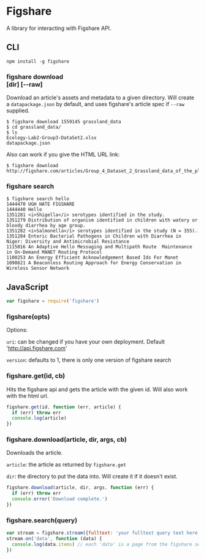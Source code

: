 # Figshare

A library for interacting with Figshare API.

## CLI
```
npm install -g figshare
```

### figshare download <article> [dir] [--raw]

Download an article's assets and metadata to a given directory. Will create a `datapackage.json` by default, and uses figshare's article spec if `--raw` supplied.

```
$ figshare download 1559145 grassland_data
$ cd grassland_data/
$ ls
Ecology-Lab2-Group3-DataSet2.xlsx
datapackage.json
```

Also can work if you give the HTML URL link:
```
$ figshare download http://figshare.com/articles/Group_4_Dataset_2_Grassland_data_of_the_plant_Purple_Aster_Aster_prenathoides_/1559145
```


### figshare search <term>

```
$ figshare search hello
1444470 UGH HATE FIGSHARE
1444440 Hello
1351281 <i>Shigella</i> serotypes identified in the study.
1351279 Distribution of organism identified in children with watery or bloody diarrhea by age group.
1351282 <i>Salmonella</i> serotypes identified in the study (N = 355).
1351284 Enteric Bacterial Pathogens in Children with Diarrhea in Niger: Diversity and Antimicrobial Resistance
1115016 An Adaptive Hello Messaging and Multipath Route  Maintenance in On-Demand MANET Routing Protocol
1100253 An Energy Efficient Acknowledgement Based Ids For Manet
1098621 A Beaconless Routing Approach for Energy Conservation in  Wireless Sensor Network
```

## JavaScript

```js
var figshare = require('figshare')
```

### figshare(opts)

Options:

`uri`: can be changed if you have your own deployment. Default 'http://api.figshare.com'

`version`: defaults to 1, there is only one version of figshare search

### figshare.get(id, cb)

Hits the figshare api and gets the article with the given id. Will also work with the html url.

```js
figshare.get(id, function (err, article) {
  if (err) throw err
  console.log(article)
})
```

### figshare.download(article, dir, args, cb)

Downloads the article.

`article`: the article as returned by `figshare.get`

`dir`: the directory to put the data into. Will create it if it doesn't exist.

```js
figshare.download(article, dir, args, function (err) {
  if (err) throw err
  console.error('Download complete.')
})
```

### figshare.search(query)

```js
var stream = figshare.stream({fulltext: 'your fulltext query text here'})
stream.on('data', function (data) {
  console.log(data.items) // each 'data' is a page from the figshare search api
})
```
